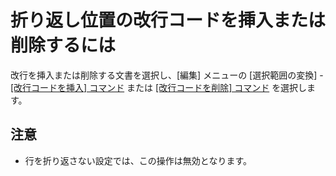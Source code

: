 # 折り返し位置の改行コードを挿入または削除するには

改行を挿入または削除する文書を選択し、\[編集\] メニューの \[選択範囲の変換\] -
[\[改行コードを挿入\] コマンド](../../cmd/edit/insert_cr_wrap) または
[\[改行コードを削除\] コマンド](../../cmd/edit/delete_cr_wrap) を選択します。

## 注意

- 行を折り返さない設定では、この操作は無効となります。

